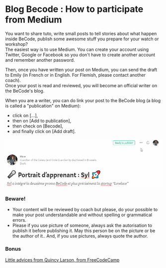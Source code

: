 # Blog Becode : How to participate from Medium

You want to share tuto, write small posts to tell stories about what happen inside BeCode, publish some awesome stuff you prepare for your watch or workshop?    
The easiest way is to use Medium. You can create your account using Twitter, Google or Facebook so you don't have to create another account and remember another password.

Then, once you have written your post on Medium, you can send the draft to Emily (in French or in English. For Flemish, please contact another coach).    
Once your post is read and reviewed, you will become an official writer on the BeCode's blog. 

When you are a writer, you can do link your post to the BeCode blog (a blog is called a "publication" on Medium):
- click on [...],
- then on [Add to publication],
- then check on [Becode],
- and finally click on [Add draft].

![how to add a post to a publication](img/medium-add-a-draft-to-publication.gif)

### Beware!
- Your content will be reviewed by coach but please, do your possible to make your post understandable and without spelling or grammatical errors.
- Please if you use picture of someone, always ask the autorisation to publish it before publishing it. May this person be on the picture or be the author of it.. And, if you use pictures, always quote the author.

### Bonus

[Little advices from Quincy Larson, from FreeCodeCamp](https://medium.freecodecamp.org/how-to-write-medium-stories-people-will-actually-read-92e58a27c8d8)
